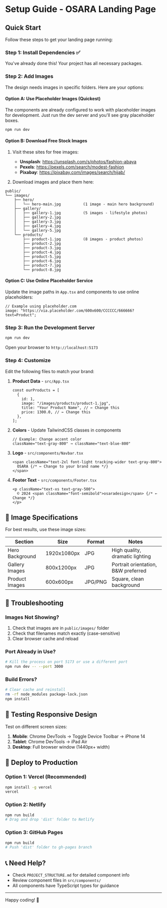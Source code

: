 # Setup Guide - OSARA Landing Page

## Quick Start

Follow these steps to get your landing page running:

### Step 1: Install Dependencies ✅

You've already done this! Your project has all necessary packages.

### Step 2: Add Images

The design needs images in specific folders. Here are your options:

#### Option A: Use Placeholder Images (Quickest)

The components are already configured to work with placeholder images for development.
Just run the dev server and you'll see gray placeholder boxes.

```bash
npm run dev
```

#### Option B: Download Free Stock Images

1. Visit these sites for free images:

   - **Unsplash**: https://unsplash.com/s/photos/fashion-abaya
   - **Pexels**: https://pexels.com/search/modest-fashion
   - **Pixabay**: https://pixabay.com/images/search/hijab/

2. Download images and place them here:

```
public/
└── images/
    ├── hero/
    │   └── hero-main.jpg          (1 image - main hero background)
    ├── gallery/
    │   ├── gallery-1.jpg          (5 images - lifestyle photos)
    │   ├── gallery-2.jpg
    │   ├── gallery-3.jpg
    │   ├── gallery-4.jpg
    │   └── gallery-5.jpg
    └── products/
        ├── product-1.jpg          (8 images - product photos)
        ├── product-2.jpg
        ├── product-3.jpg
        ├── product-4.jpg
        ├── product-5.jpg
        ├── product-6.jpg
        ├── product-7.jpg
        └── product-8.jpg
```

#### Option C: Use Online Placeholder Service

Update the image paths in `App.tsx` and components to use online placeholders:

```tsx
// Example using placeholder.com
image: "https://via.placeholder.com/600x600/CCCCCC/666666?text=Product";
```

### Step 3: Run the Development Server

```bash
npm run dev
```

Open your browser to `http://localhost:5173`

### Step 4: Customize

Edit the following files to match your brand:

1. **Product Data** - `src/App.tsx`

   ```tsx
   const ourProducts = [
     {
       id: 1,
       image: "/images/products/product-1.jpg",
       title: "Your Product Name", // ← Change this
       price: 1300.0, // ← Change this
     },
   ];
   ```

2. **Colors** - Update TailwindCSS classes in components

   ```tsx
   // Example: Change accent color
   className="text-gray-800" → className="text-blue-800"
   ```

3. **Logo** - `src/components/Navbar.tsx`

   ```tsx
   <span className="text-2xl font-light tracking-wider text-gray-800">
     OSARA {/* ← Change to your brand name */}
   </span>
   ```

4. **Footer Text** - `src/components/Footer.tsx`
   ```tsx
   <p className="text-xs text-gray-500">
     © 2024 <span className="font-semibold">osaradesign</span> {/* ← Change */}
   </p>
   ```

## 🎨 Image Specifications

For best results, use these image sizes:

| Section         | Size        | Format  | Notes                               |
| --------------- | ----------- | ------- | ----------------------------------- |
| Hero Background | 1920x1080px | JPG     | High quality, dramatic lighting     |
| Gallery Images  | 800x1200px  | JPG     | Portrait orientation, B&W preferred |
| Product Images  | 600x600px   | JPG/PNG | Square, clean background            |

## 🔧 Troubleshooting

### Images Not Showing?

1. Check that images are in `public/images/` folder
2. Check that filenames match exactly (case-sensitive)
3. Clear browser cache and reload

### Port Already in Use?

```bash
# Kill the process on port 5173 or use a different port
npm run dev -- --port 3000
```

### Build Errors?

```bash
# Clear cache and reinstall
rm -rf node_modules package-lock.json
npm install
```

## 📱 Testing Responsive Design

Test on different screen sizes:

1. **Mobile**: Chrome DevTools → Toggle Device Toolbar → iPhone 14
2. **Tablet**: Chrome DevTools → iPad Air
3. **Desktop**: Full browser window (1440px+ width)

## 🚀 Deploy to Production

### Option 1: Vercel (Recommended)

```bash
npm install -g vercel
vercel
```

### Option 2: Netlify

```bash
npm run build
# Drag and drop 'dist' folder to Netlify
```

### Option 3: GitHub Pages

```bash
npm run build
# Push 'dist' folder to gh-pages branch
```

## 📞 Need Help?

- Check `PROJECT_STRUCTURE.md` for detailed component info
- Review component files in `src/components/`
- All components have TypeScript types for guidance

---

Happy coding! 🎉
